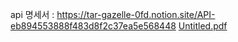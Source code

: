 api 명세서 : https://tar-gazelle-0fd.notion.site/API-eb894553888f483d8f2c37ea5e568448
[Untitled.pdf](https://github.com/user-attachments/files/16966361/Untitled.pdf)
